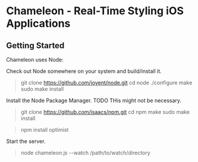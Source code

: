 
Chameleon - Real-Time Styling iOS Applications
==============================================

## Getting Started

Chameleon uses Node:

Check out Node somewhere on your system and build/install it.

> git clone https://github.com/joyent/node.git
> cd node
> ./configure
> make
> sudo make install


Install the Node Package Manager. TODO THis might not be necessary.

> git clone https://github.com/isaacs/npm.git
> cd npm
> make
> sudo make install

> npm install optimist

Start the server.

> node chameleon.js --watch /path/to/watch/directory

